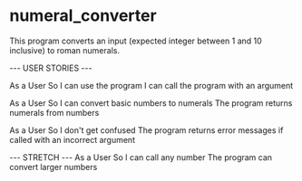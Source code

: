 # numeral_converter

This program converts an input (expected integer between 1 and 10 inclusive) to roman numerals.

--- USER STORIES ---

As a User 
So I can use the program
I can call the program with an argument

As a User
So I can convert basic numbers to numerals 
The program returns numerals from numbers

As a User
So I don't get confused
The program returns error messages if called with an incorrect argument


--- STRETCH ---
As a User
So I can call any number
The program can convert larger numbers